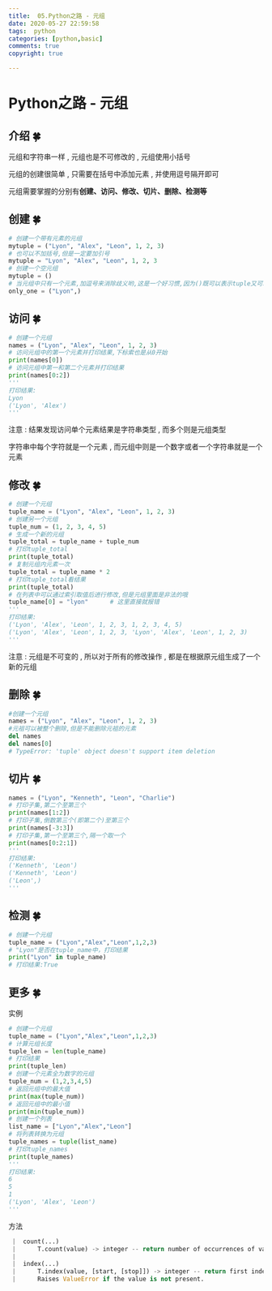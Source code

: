 ```yaml
---
title:  05.Python之路 - 元组
date: 2020-05-27 22:59:58
tags:  python
categories: [python,basic]
comments: true
copyright: true

---
```


# Python之路 - 元组

## 介绍  🍀

元组和字符串一样 , 元组也是不可修改的 , 元组使用小括号

元组的创建很简单 , 只需要在括号中添加元素 , 并使用逗号隔开即可

元组需要掌握的分别有**创建、访问、修改、切片、删除、检测等**

## 创建  🍀

```python
# 创建一个带有元素的元组
mytuple = ("Lyon", "Alex", "Leon", 1, 2, 3)
# 也可以不加括号,但是一定要加引号
mytuple = "Lyon", "Alex", "Leon", 1, 2, 3
# 创建一个空元组
mytuple = ()
# 当元组中只有一个元素,加逗号来消除歧义哟,这是一个好习惯,因为()既可以表示tuple又可以表示数学公式中的小括号
only_one = ("Lyon",)
```

<!--more-->

## 访问  🍀

```python
# 创建一个元组
names = ("Lyon", "Alex", "Leon", 1, 2, 3)
# 访问元组中的第一个元素并打印结果,下标索也是从0开始
print(names[0]) 
# 访问元组中第一和第二个元素并打印结果
print(names[0:2])
'''
打印结果:
Lyon
('Lyon', 'Alex')
'''
```

注意 : 结果发现访问单个元素结果是字符串类型 , 而多个则是元组类型

字符串中每个字符就是一个元素 , 而元组中则是一个数字或者一个字符串就是一个元素

## 修改  🍀

```python
# 创建一个元组
tuple_name = ("Lyon", "Alex", "Leon", 1, 2, 3)
# 创建另一个元组
tuple_num = (1, 2, 3, 4, 5)
# 生成一个新的元组
tuple_total = tuple_name + tuple_num
# 打印tuple_total
print(tuple_total) 
# 复制元组内元素一次
tuple_total = tuple_name * 2
# 打印tuple_total看结果
print(tuple_total)     
# 在列表中可以通过索引取值后进行修改,但是元组里面是非法的哦
tuple_name[0] = "lyon"      # 这里直接就报错
'''
打印结果:
('Lyon', 'Alex', 'Leon', 1, 2, 3, 1, 2, 3, 4, 5)
('Lyon', 'Alex', 'Leon', 1, 2, 3, 'Lyon', 'Alex', 'Leon', 1, 2, 3)
'''
```

注意 : 元组是不可变的 , 所以对于所有的修改操作 , 都是在根据原元组生成了一个新的元组

## 删除  🍀

```python
#创建一个元组
names = ("Lyon", "Alex", "Leon", 1, 2, 3)
#元祖可以被整个删除,但是不能删除元祖的元素
del names
del names[0] 
# TypeError: 'tuple' object doesn't support item deletion

```

## 切片  🍀

```python
names = ("Lyon", "Kenneth", "Leon", "Charlie")
# 打印子集,第二个至第三个
print(names[1:2])
# 打印子集,倒数第三个(即第二个)至第三个
print(names[-3:3])
# 打印子集,第一个至第三个,隔一个取一个
print(names[0:2:1])
'''
打印结果:
('Kenneth', 'Leon')
('Kenneth', 'Leon')
('Leon',)
'''
```

## 检测  🍀

```python
# 创建一个元组
tuple_name = ("Lyon","Alex","Leon",1,2,3)
# "Lyon"是否在tuple_name中，打印结果
print("Lyon" in tuple_name)
# 打印结果:True
```

## 更多  🍀

实例

```python
# 创建一个元组
tuple_name = ("Lyon","Alex","Leon",1,2,3)
# 计算元组长度
tuple_len = len(tuple_name)     
# 打印结果
print(tuple_len)     
# 创建一个元素全为数字的元组
tuple_num = (1,2,3,4,5)
# 返回元组中的最大值
print(max(tuple_num))      
# 返回元组中的最小值
print(min(tuple_num))     
# 创建一个列表
list_name = ["Lyon","Alex","Leon"]
# 将列表转换为元组
tuple_names = tuple(list_name)
# 打印tuple_names
print(tuple_names)     
'''
打印结果:
6
5
1
('Lyon', 'Alex', 'Leon')
'''
```

方法

```python
 |  count(...)
 |      T.count(value) -> integer -- return number of occurrences of value
 |
 |  index(...)
 |      T.index(value, [start, [stop]]) -> integer -- return first index of value.
 |      Raises ValueError if the value is not present.
```